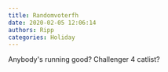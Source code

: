 ```yaml
---
title: Randomvoterfh
date: 2020-02-05 12:06:14
authors: Ripp
categories: Holiday
---
```


 Anybody's running good?
Challenger 4 catlist?